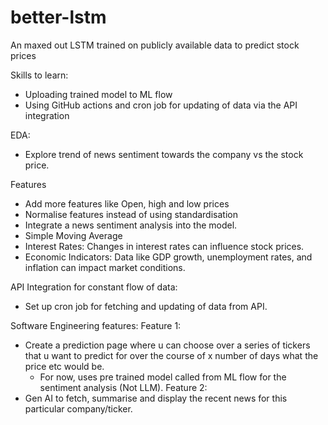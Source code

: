 # better-lstm
An maxed out LSTM trained on publicly available data to predict stock prices

Skills to learn:
- Uploading trained model to ML flow
- Using GitHub actions and cron job for updating of data via the API integration

EDA:
- Explore trend of news sentiment towards the company vs the stock price.

Features
- Add more features like Open, high and low prices
- Normalise features instead of using standardisation
- Integrate a news sentiment analysis into the model.
- Simple Moving Average
- Interest Rates: Changes in interest rates can influence stock prices.
- Economic Indicators: Data like GDP growth, unemployment rates, and inflation can impact market conditions.


API Integration for constant flow of data:
- Set up cron job for fetching and updating of data from API. 


Software Engineering features:
Feature 1:
- Create a prediction page where u can choose over a series of tickers that u want to predict for over the course of x number of days what the price etc would be. 
    - For now, uses pre trained model called from ML flow for the sentiment analysis (Not LLM).
Feature 2:
- Gen AI to fetch, summarise and display the recent news for this particular company/ticker. 

